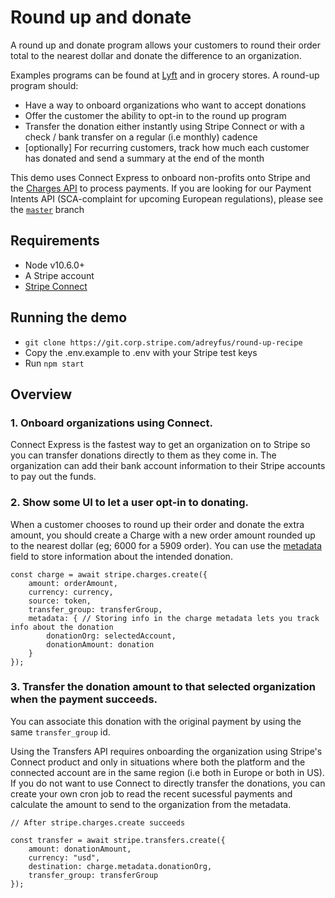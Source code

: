 # Round up and donate

A round up and donate program allows your customers to round their order total to the nearest dollar and donate the difference to an organization.

Examples programs can be found at [Lyft](https://www.lyft.com/round-up) and in grocery stores. A round-up program should:

- Have a way to onboard organizations who want to accept donations
- Offer the customer the ability to opt-in to the round up program
- Transfer the donation either instantly using Stripe Connect or with a check / bank transfer on a regular (i.e monthly) cadence
- [optionally] For recurring customers, track how much each customer has donated and send a summary at the end of the month

This demo uses Connect Express to onboard non-profits onto Stripe and the [Charges API](https://stripe.com/docs/charges) to process payments. If you are looking for our Payment Intents API (SCA-complaint for upcoming European regulations), please see the [`master`](https://github.com/adreyfus-stripe/round-up/tree/master) branch

## Requirements

- Node v10.6.0+
- A Stripe account
- [Stripe Connect](https://stripe.com/docs/connect)

## Running the demo

- `git clone https://git.corp.stripe.com/adreyfus/round-up-recipe`
- Copy the .env.example to .env with your Stripe test keys
- Run `npm start`

## Overview

### 1. Onboard organizations using Connect.

Connect Express is the fastest way to get an organization on to Stripe so you can transfer donations directly to them as they come in.
The organization can add their bank account information to their Stripe accounts to pay out the funds.

### 2. Show some UI to let a user opt-in to donating.

When a customer chooses to round up their order and donate the extra amount, you should create a Charge with a new order amount rounded up to the nearest dollar (eg; 6000 for a 5909 order).
You can use the [metadata](https://stripe.com/docs/api/metadata) field to store information about the intended donation.

```
const charge = await stripe.charges.create({
    amount: orderAmount,
    currency: currency,
    source: token,
    transfer_group: transferGroup,
    metadata: { // Storing info in the charge metadata lets you track info about the donation
        donationOrg: selectedAccount,
        donationAmount: donation
    }
});

```

### 3. Transfer the donation amount to that selected organization when the payment succeeds.

You can associate this donation with the original payment by using the same `transfer_group` id.

Using the Transfers API requires onboarding the organization using Stripe's Connect product and only in situations where both the platform and the connected account are in the same region (i.e both in Europe or both in US). If you do not want to use Connect to directly transfer the donations, you can create your own cron job to read the recent sucessful payments and calculate the amount to send to the organization from the metadata.

```
// After stripe.charges.create succeeds

const transfer = await stripe.transfers.create({
    amount: donationAmount,
    currency: "usd",
    destination: charge.metadata.donationOrg,
    transfer_group: transferGroup
});
```
